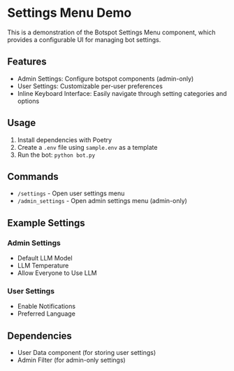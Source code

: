 # Settings Menu Demo

This is a demonstration of the Botspot Settings Menu component, which provides a configurable UI for managing bot settings.

## Features

- Admin Settings: Configure botspot components (admin-only)
- User Settings: Customizable per-user preferences
- Inline Keyboard Interface: Easily navigate through setting categories and options

## Usage

1. Install dependencies with Poetry
2. Create a `.env` file using `sample.env` as a template
3. Run the bot: `python bot.py`

## Commands

- `/settings` - Open user settings menu
- `/admin_settings` - Open admin settings menu (admin-only)

## Example Settings

### Admin Settings
- Default LLM Model
- LLM Temperature
- Allow Everyone to Use LLM

### User Settings
- Enable Notifications
- Preferred Language

## Dependencies

- User Data component (for storing user settings)
- Admin Filter (for admin-only settings)